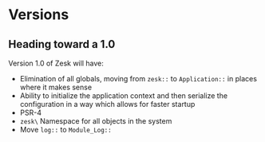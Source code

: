 # Versions

## Heading toward a 1.0

Version 1.0 of Zesk will have:

- Elimination of all globals, moving from `zesk::` to `Application::` in places where it makes sense
- Ability to initialize the application context and then serialize the configuration in a way which allows for faster startup
- PSR-4 
- `zesk\` Namespace for all objects in the system
- Move `log::` to `Module_Log::`
